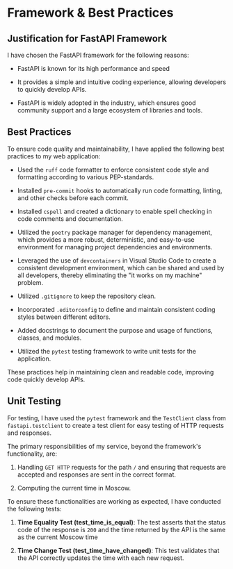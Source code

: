 # Framework & Best Practices

## Justification for FastAPI Framework

I have chosen the FastAPI framework for the following reasons:

- FastAPI is known for its high performance and speed

- It provides a simple and intuitive coding experience, allowing developers to
  quickly develop APIs.

- FastAPI is widely adopted in the industry, which ensures good community
  support and a large ecosystem of libraries and tools.

## Best Practices

To ensure code quality and maintainability, I have applied the following best
practices to my web application:

- Used the `ruff` code formatter to enforce consistent code style and
  formatting according to various PEP-standards.

- Installed `pre-commit` hooks to automatically run code formatting, linting,
  and other checks before each commit.

- Installed `cspell` and created a dictionary to enable spell checking in code
  comments and documentation.

- Utilized the `poetry` package manager for dependency management, which
  provides a more robust, deterministic, and easy-to-use environment for
  managing project dependencies and environments.

- Leveraged the use of `devcontainers` in Visual Studio Code to create a
  consistent development environment, which can be shared and used by all
  developers, thereby eliminating the "it works on my machine" problem.

- Utilized `.gitignore` to keep the repository clean.

- Incorporated `.editorconfig` to define and maintain consistent coding styles
  between different editors.

- Added docstrings to document the purpose and usage of functions, classes, and
  modules.

- Utilized the `pytest` testing framework to write unit tests for the
  application.

These practices help in maintaining clean and readable code, improving code
quickly develop APIs.

## Unit Testing

For testing, I have used the `pytest` framework and the `TestClient` class from
`fastapi.testclient` to create a test client for easy testing of HTTP requests
and responses.

The primary responsibilities of my service, beyond the framework's
functionality, are:

1. Handling `GET HTTP` requests for the path `/` and ensuring that requests are
   accepted and responses are sent in the correct format.

2. Computing the current time in Moscow.

To ensure these functionalities are working as expected, I have conducted the
following tests:

1. **Time Equality Test (test_time_is_equal)**: The test asserts that the status
   code of the response is `200` and the time returned by the API is the same as
   the current Moscow time

2. **Time Change Test (test_time_have_changed)**: This test validates that the
   API correctly updates the time with each new request.
